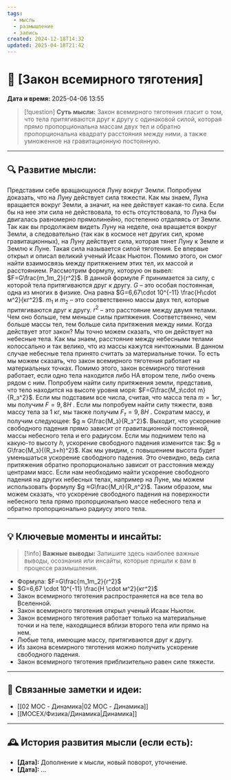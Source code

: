 ```yaml
---
tags:
  - мысль
  - размышление
  - запись
created: 2024-12-18T14:32
updated: 2025-04-18T21:42
---
```


# 💭  [Закон всемирного тяготения]

**Дата и время:** 2025-04-06 13:55

> [!question] **Суть мысли:**
> Закон всемирного тяготения гласит о том, что тела притягиваются друг к другу с одинаковой силой, которая прямо пропорциональна массам двух тел и обратно пропорциональна квадрату расстояния между ними, а также умноженное на гравитационную постоянную.

---

## 🔍 Развитие мысли:

Представим себе вращающуюся Луну вокруг Земли. Попробуем доказать, что на Луну действует сила тяжести. Как мы знаем, Луна вращается вокруг Земли, а значит, на нее действует какая-то сила. Если бы на нее эти сила не действовала, то есть отсутствовала, то Луна бы двигалась равномерно прямолинейно, постепенно отдаляясь от Земли. Так как вы продолжаем видеть Луну на неделе, она вращается вокруг Земли, а следовательно (так как в космосе нет других сил, кроме гравитационных), на Луну действует сила, которая тянет Луну к Земле и Землю к Луне. Такая сила называется силой тяготения. Ее впервые открыл и описал великий ученый Исаак Ньютон. Помимо этого, он смог найти взаимосвязь между притяжением этих тел, их массой и расстоянием. Рассмотрим формулу, которую он вывел: 
$F=G\frac{m_1m_2}{r^2}$.
В данной формуле $F$ принимается за силу, с которой тела притягиваются друг к другу. $G$ – это особая постоянная, одна из многих в физике. Она равна $G=6,67\cdot 10^{-11} \frac{Н\cdot м^2}{кг^2}$. $m_1$ и $m_2$ – это соответственно массы двух тел, которые притягиваются друг к другу. $r^2$ – это расстояние между двумя телами. Чем оно больше, тем меньше силы притяжения. Соответственно, чем больше массы тел, тем больше сила притяжения между ними. 
Когда действует этот закон? Мы точно можем сказать, что он действует на небесные тела. Как мы знаем, расстояние между небесными телами колоссально и так велико, что из массы кажутся ничтожными. В данном случае небесные тела принято считать за материальные точки. То есть мы можем сказать, что закон всемирного тяготения работает на материальных точках.
Помимо этого, закон всемирного тяготения работает, если одно тела находится либо НА втором теле, либо очень рядом с ним.
Попробуем найти силу притяжения земли, представив, что тело находится на высоте уровня моря: 
$F=G\frac{M_з\cdot m}{R_з^2}$.
Если мы подставим все числа, считая, что масса тела $m=1кг$, мы получим $F = 9,8 Н$ . Если мы попробуем найти силу тяжести, взяв массу тела за 1 кг, мы также получим $F_т=9,8Н$ . Сократим массу, и получим следующее: $g ≈ G\frac{M_з}{R_з^2}$. Выходит, что ускорение свободного падения прямо зависит от гравитационной постоянной, массы небесного тела и его радиусом. 
Если мы поднимем тело на какую-то высоту $h$, ускорение свободного падения изменится так: $g ≈ G\frac{М_з}{(R_з+h)^2}$. Как мы увидим, с повышением высота будет уменьшаться ускорение свободного падения. Это очевидно, ведь сила притяжения обратно пропорционально зависит от расстояния между центрами масс. Если нам необходимо найти ускорение свободного падения на других небесных телах, например на Луне, мы можем использовать формулу $g ≈G\frac{M_л}{R_л^2}$. Таким образом, мы можем сказать, что ускорение свободного падения на поверхности небесного тела прямо пропорционально массе небесного тела и обратно пропорционально радиусу этого тела. 

---

## 💡 Ключевые моменты и инсайты:

> [!info] **Важные выводы:**
> Запишите здесь наиболее важные выводы, осознания или инсайты, которые пришли к вам в процессе размышления.

- Формула: $F=G\frac{m_1m_2}{r^2}$
- $G=6,67 \cdot 10^{-11} \frac{Н \cdot м^2}{кг^2}$
- Закон всемирного тяготения распространяется на все тела во Вселенной.
- Закон всемирного тяготения открыл ученый Исаак Ньютон. 
- Закон всемирного тяготения работает только на материальные точки и на теле, находящиеся вблизи второго тела или прямо на нем. 
- Любые тела, имеющие массу, притягиваются друг к другу.
- Из закона всемирного тяготения можно получить ускорение свободного падения. 
- Закон всемирного тяготения приблизительно равен силе тяжести.

---

## 🔄 Связанные заметки и идеи:

- [[02 MOC - Динамика|02 MOC - Динамика]]
- [[MOCEX/Физика/Динамика|Динамика]]

---

## 🕰️ История развития мысли (если есть):

* **[Дата]:**  Дополнение к мысли, новый поворот, уточнение.
* **[Дата]:**  ...